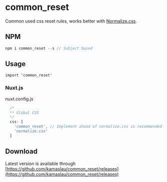 # common_reset
Common used css reset rules, works better with [Normalize.css](https://github.com/necolas/normalize.css).

## NPM
```javascript
npm i common_reset --s // Subject based
```

## Usage
`` import 'common_reset' ``
### Nuxt.js
nuxt.config.js
```javascript
  /*
  ** Global CSS
  */
  css: [
    'common_reset', // Implement ahead of normalize.css is recommended
    'normalize.css'
  ]
```

## Download
Latest version is available through [https://github.com/kamaslau/common_reset/releases](https://github.com/kamaslau/common_reset/releases)
